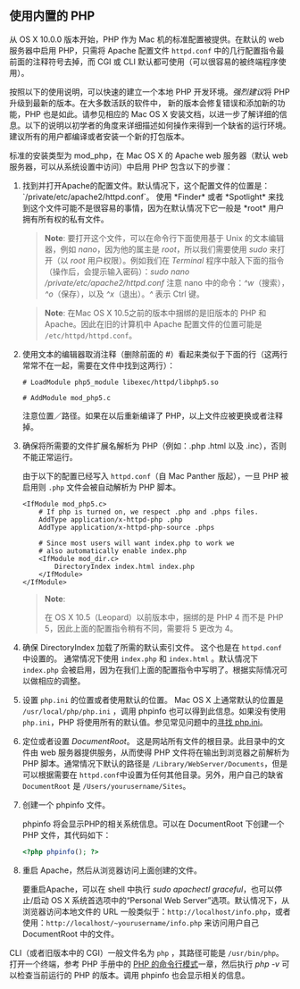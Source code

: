 使用内置的 PHP
--------------

从 OS X 10.0.0 版本开始，PHP 作为 Mac 机的标准配置被提供。在默认的 web
服务器中启用 PHP，只需将 Apache 配置文件 `httpd.conf`
中的几行配置指令最前面的注释符号去掉，而 CGI 或 CLI
默认都可使用（可以很容易的被终端程序使用）。

按照以下的使用说明，可以快速的建立一个本地 PHP 开发环境。*强烈建议*将
PHP 升级到最新的版本。在大多数活跃的软件中，
新的版本会修复错误和添加新的功能，PHP 也是如此。请参见相应的 Mac OS X
安装文档，以进一步了解详细的信息。以下的说明以初学者的角度来详细描述如何操作来得到一个缺省的运行环境。建议所有的用户都编译或者安装一个新的打包版本。

标准的安装类型为 mod\_php，在 Mac OS X 的 Apache web 服务器（默认 web
服务器，可以从系统设置中访问）中启用 PHP 包含以下的步骤：

1.  <span class="simpara">
    找到并打开Apache的配置文件。默认情况下，这个配置文件的位置是：
    `/private/etc/apache2/httpd.conf`。 </span> <span class="simpara">
    使用 *Finder* 或者 *Spotlight*
    来找到这个文件可能不是很容易的事情，因为在默认情况下它一般是 *root*
    用户拥有所有权的私有文件。 </span>

    > **Note**: <span class="simpara">
    > 要打开这个文件，可以在命令行下面使用基于 Unix 的文本编辑器，例如
    > *nano*，因为他的属主是 *root*，所以我们需要使用 *sudo* 来打开（以
    > *root* 用户权限）。例如我们在 *Terminal*
    > 程序中敲入下面的指令（操作后，会提示输入密码）：*sudo nano
    > /private/etc/apache2/httpd.conf* </span> <span class="simpara">
    > 注意 nano 中的命令：*^w*（搜索），*^o*（保存），以及
    > *^x*（退出）。*^* 表示 Ctrl 键。 </span>

    > **Note**: <span class="simpara"> 在Mac OS X
    > 10.5之前的版本中捆绑的是旧版本的 PHP 和 Apache。因此在旧的计算机中
    > Apache 配置文件的位置可能是 `/etc/httpd/httpd.conf`。 </span>

2.  使用文本的编辑器取消注释（删除前面的
    \#）看起来类似于下面的行（这两行常常不在一起，需要在文件中找到这两行）：

        # LoadModule php5_module libexec/httpd/libphp5.so

        # AddModule mod_php5.c

    注意位置／路径。如果在以后重新编译了
    PHP，以上文件应被更换或者注释掉。

3.  确保将所需要的文件扩展名解析为 PHP（例如：.php .html 以及
    .inc），否则不能正常运行。

    由于以下的配置已经写入 `httpd.conf`（自 Mac Panther 版起），一旦 PHP
    被启用则 `.php` 文件会被自动解析为 PHP 脚本。

        <IfModule mod_php5.c>
            # If php is turned on, we respect .php and .phps files.
            AddType application/x-httpd-php .php
            AddType application/x-httpd-php-source .phps

            # Since most users will want index.php to work we
            # also automatically enable index.php
            <IfModule mod_dir.c>
                DirectoryIndex index.html index.php
            </IfModule>
        </IfModule>

    > **Note**:
    >
    > 在 OS X 10.5（Leopard）以前版本中，捆绑的是 PHP 4 而不是 PHP
    > 5，因此上面的配置指令稍有不同，需要将 5 更改为 4。

4.  <span class="simpara"> 确保 DirectoryIndex
    加载了所需的默认索引文件。 </span> <span class="simpara"> 这个也是在
    `httpd.conf` 中设置的。 通常情况下使用 `index.php` 和 `index.html`
    。默认情况下 `index.php`
    会被启用，因为在我们上面的配置指令中写明了。根据实际情况可以做相应的调整。
    </span>

5.  <span class="simpara"> 设置 `php.ini` 的位置或者使用默认的位置。
    </span> <span class="simpara"> Mac OS X 上通常默认的位置是
    `/usr/local/php/php.ini` ，调用 <span
    class="function">phpinfo</span> 也可以得到此信息。如果没有使用
    `php.ini`，PHP
    将使用所有的默认值。参见常见问题中的<a href="/faq/installation.html#faq.installation.phpini" class="link">寻找 php.ini</a>。
    </span>

6.  <span class="simpara"> 定位或者设置 *DocumentRoot*。 </span> <span
    class="simpara"> 这是网站所有文件的根目录。此目录中的文件由 web
    服务器提供服务，从而使得 PHP 文件将在输出到浏览器之前解析为 PHP
    脚本。通常情况下默认的路径是
    `/Library/WebServer/Documents`，但是可以根据需要在
    `httpd.conf`中设置为任何其他目录。另外，用户自己的缺省
    `DocumentRoot` 是 `/Users/yourusername/Sites`。 </span>

7.  <span class="simpara"> 创建一个 <span
    class="function">phpinfo</span> 文件。 </span>

    <span class="function">phpinfo</span>
    将会显示PHP的相关系统信息。可以在 DocumentRoot 下创建一个 PHP
    文件，其代码如下：

    ``` php
    <?php phpinfo(); ?>
    ```

8.  <span class="simpara"> 重启 Apache，然后从浏览器访问上面创建的文件。
    </span>

    要重启Apache，可以在 shell 中执行 *sudo apachectl
    graceful*，也可以停止/启动 OS X 系统首选项中的“Personal Web
    Server”选项。默认情况下，从浏览器访问本地文件的 URL
    一般类似于：`http://localhost/info.php`，或者使用：`http://localhost/~yourusername/info.php`
    来访问用户自己 DocumentRoot 中的文件。

CLI（或者旧版本中的 CGI）一般文件名为 `php` ，其路径可能是
`/usr/bin/php`。打开一个终端，参考 PHP 手册中的
<a href="/features/commandline.html" class="link">PHP 的命令行模式</a>一章，然后执行
*php -v* 可以检查当前运行的 PHP 的版本。调用 <span
class="function">phpinfo</span> 也会显示相关的信息。
